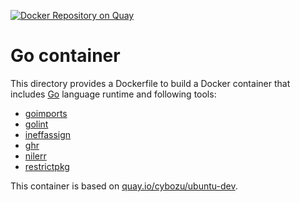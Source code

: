 [![Docker Repository on Quay](https://quay.io/repository/cybozu/golang/status "Docker Repository on Quay")](https://quay.io/repository/cybozu/golang)

Go container
============

This directory provides a Dockerfile to build a Docker container
that includes [Go](https://golang.org/) language runtime and following
tools:

* [goimports](https://godoc.org/golang.org/x/tools/cmd/goimports)
* [golint](https://github.com/golang/lint)
* [ineffassign](https://github.com/gordonklaus/ineffassign)
* [ghr](https://github.com/tcnksm/ghr)
* [nilerr](https://github.com/gostaticanalysis/nilerr)
* [restrictpkg](./restrictpkg/README.md)

This container is based on [quay.io/cybozu/ubuntu-dev](https://quay.io/repository/cybozu/ubuntu-dev).
